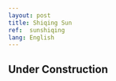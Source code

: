 ```yaml
---
layout: post
title: Shiqing Sun
ref:  sunshiqing
lang: English
---
```


<h2>Under Construction</h2>
